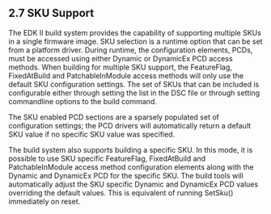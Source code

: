 <!--- @file
  2.7 SKU Support

  Copyright (c) 2008-2017, Intel Corporation. All rights reserved.<BR>

  Redistribution and use in source (original document form) and 'compiled'
  forms (converted to PDF, epub, HTML and other formats) with or without
  modification, are permitted provided that the following conditions are met:

  1) Redistributions of source code (original document form) must retain the
     above copyright notice, this list of conditions and the following
     disclaimer as the first lines of this file unmodified.

  2) Redistributions in compiled form (transformed to other DTDs, converted to
     PDF, epub, HTML and other formats) must reproduce the above copyright
     notice, this list of conditions and the following disclaimer in the
     documentation and/or other materials provided with the distribution.

  THIS DOCUMENTATION IS PROVIDED BY TIANOCORE PROJECT "AS IS" AND ANY EXPRESS OR
  IMPLIED WARRANTIES, INCLUDING, BUT NOT LIMITED TO, THE IMPLIED WARRANTIES OF
  MERCHANTABILITY AND FITNESS FOR A PARTICULAR PURPOSE ARE DISCLAIMED. IN NO
  EVENT SHALL TIANOCORE PROJECT  BE LIABLE FOR ANY DIRECT, INDIRECT, INCIDENTAL,
  SPECIAL, EXEMPLARY, OR CONSEQUENTIAL DAMAGES (INCLUDING, BUT NOT LIMITED TO,
  PROCUREMENT OF SUBSTITUTE GOODS OR SERVICES; LOSS OF USE, DATA, OR PROFITS;
  OR BUSINESS INTERRUPTION) HOWEVER CAUSED AND ON ANY THEORY OF LIABILITY,
  WHETHER IN CONTRACT, STRICT LIABILITY, OR TORT (INCLUDING NEGLIGENCE OR
  OTHERWISE) ARISING IN ANY WAY OUT OF THE USE OF THIS DOCUMENTATION, EVEN IF
  ADVISED OF THE POSSIBILITY OF SUCH DAMAGE.

-->

## 2.7 SKU Support

The EDK II build system provides the capability of supporting multiple SKUs in
a single firmware image. SKU selection is a runtime option that can be set from
a platform driver. During runtime, the configuration elements, PCDs, must be
accessed using either Dynamic or DynamicEx PCD access methods. When building
for multiple SKU support, the FeatureFlag, FixedAtBuild and PatchableInModule
access methods will only use the default SKU configuration settings. The set of
SKUs that can be included is configurable either through setting the list in
the DSC file or through setting commandline options to the build command.

The SKU enabled PCD sections are a sparsely populated set of configuration
settings; the PCD drivers will automatically return a default SKU value if no
specific SKU value was specified.

The build system also supports building a specific SKU. In this mode, it is
possible to use SKU specific FeatureFlag, FixedAtBuild and PatchableInModule
access method configuration elements along with the Dynamic and DynamicEx PCD
for the specific SKU. The build tools will automatically adjust the SKU
specific Dynamic and DynamicEx PCD values overriding the default values. This
is equivalent of running SetSku() immediately on reset.
